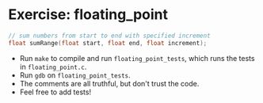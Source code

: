 # Exercise: floating_point
```C
// sum numbers from start to end with specified increment
float sumRange(float start, float end, float increment);

```

- Run `make` to compile and run `floating_point_tests`, which runs the tests in `floating_point.c`.
- Run `gdb` on `floating_point_tests`.
- The comments are all truthful, but don't trust the code.
- Feel free to add tests!


